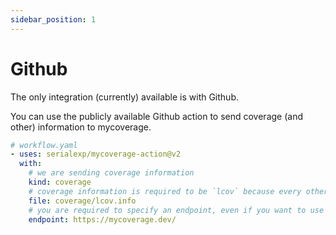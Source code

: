 ```yaml
---
sidebar_position: 1
---
```


# Github

The only integration (currently) available is with Github.

You can use the publicly available Github action to send coverage (and other) information to mycoverage.

```yaml
# workflow.yaml
- uses: serialexp/mycoverage-action@v2
  with:
    # we are sending coverage information
    kind: coverage
    # coverage information is required to be `lcov` because every other format sucks
    file: coverage/lcov.info
    # you are required to specify an endpoint, even if you want to use the global instance
    endpoint: https://mycoverage.dev/
```
